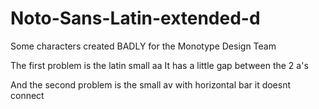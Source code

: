 # Noto-Sans-Latin-extended-d
Some characters created BADLY for the Monotype Design Team

The first problem is the latin small aa
It has a little gap between the 2 a's

And the second problem is the small av with horizontal bar
it doesnt connect
